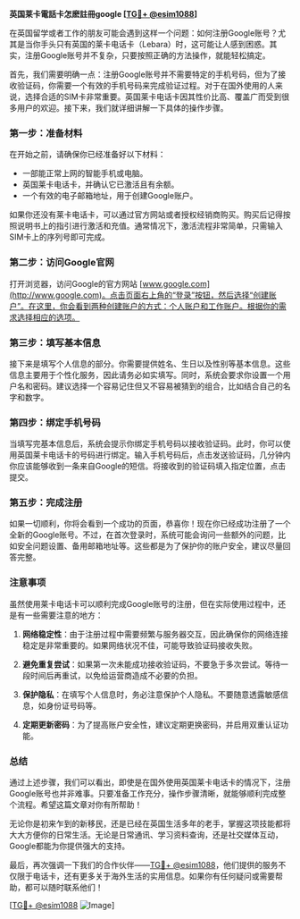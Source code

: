 **英国莱卡電話卡怎麽註冊google [[TG💪+ @esim1088](https://t.me/s/esim1088)]**

在英国留学或者工作的朋友可能会遇到这样一个问题：如何注册Google账号？尤其是当你手头只有英国的莱卡电话卡（Lebara）时，这可能让人感到困惑。其实，注册Google账号并不复杂，只要按照正确的方法操作，就能轻松搞定。

首先，我们需要明确一点：注册Google账号并不需要特定的手机号码，但为了接收验证码，你需要一个有效的手机号码来完成验证过程。对于在国外使用的人来说，选择合适的SIM卡非常重要。英国莱卡电话卡因其性价比高、覆盖广而受到很多用户的欢迎。接下来，我们就详细讲解一下具体的操作步骤。

### 第一步：准备材料

在开始之前，请确保你已经准备好以下材料：
- 一部能正常上网的智能手机或电脑。
- 英国莱卡电话卡，并确认它已激活且有余额。
- 一个有效的电子邮箱地址，用于创建Google账户。

如果你还没有莱卡电话卡，可以通过官方网站或者授权经销商购买。购买后记得按照说明书上的指引进行激活和充值。通常情况下，激活流程非常简单，只需输入SIM卡上的序列号即可完成。

### 第二步：访问Google官网

打开浏览器，访问Google的官方网站 [www.google.com](http://www.google.com)。点击页面右上角的“登录”按钮，然后选择“创建账户”。在这里，你会看到两种创建账户的方式：个人账户和工作账户。根据你的需求选择相应的选项。

### 第三步：填写基本信息

接下来是填写个人信息的部分。你需要提供姓名、生日以及性别等基本信息。这些信息主要用于个性化服务，因此请务必如实填写。同时，系统会要求你设置一个用户名和密码。建议选择一个容易记住但又不容易被猜到的组合，比如结合自己的名字和数字。

### 第四步：绑定手机号码

当填写完基本信息后，系统会提示你绑定手机号码以接收验证码。此时，你可以使用英国莱卡电话卡的号码进行绑定。输入手机号码后，点击发送验证码，几分钟内你应该能够收到一条来自Google的短信。将接收到的验证码填入指定位置，点击提交。

### 第五步：完成注册

如果一切顺利，你将会看到一个成功的页面，恭喜你！现在你已经成功注册了一个全新的Google账号。不过，在首次登录时，系统可能会询问一些额外的问题，比如安全问题设置、备用邮箱地址等。这些都是为了保护你的账户安全，建议尽量回答完整。

### 注意事项

虽然使用莱卡电话卡可以顺利完成Google账号的注册，但在实际使用过程中，还是有一些需要注意的地方：

1. **网络稳定性**：由于注册过程中需要频繁与服务器交互，因此确保你的网络连接稳定是非常重要的。如果网络状况不佳，可能导致验证码接收失败。
   
2. **避免重复尝试**：如果第一次未能成功接收验证码，不要急于多次尝试。等待一段时间后再重试，以免给运营商造成不必要的负担。

3. **保护隐私**：在填写个人信息时，务必注意保护个人隐私。不要随意透露敏感信息，如身份证号码等。

4. **定期更新密码**：为了提高账户安全性，建议定期更换密码，并启用双重认证功能。

### 总结

通过上述步骤，我们可以看出，即使是在国外使用英国莱卡电话卡的情况下，注册Google账号也并非难事。只要准备工作充分，操作步骤清晰，就能够顺利完成整个流程。希望这篇文章对你有所帮助！

无论你是初来乍到的新移民，还是已经在英国生活多年的老手，掌握这项技能都将大大方便你的日常生活。无论是日常通讯、学习资料查询，还是社交媒体互动，Google都能为你提供强大的支持。

最后，再次强调一下我们的合作伙伴——[TG💪+ @esim1088](https://t.me/s/esim1088)，他们提供的服务不仅限于电话卡，还有更多关于海外生活的实用信息。如果你有任何疑问或需要帮助，都可以随时联系他们！

[[TG💪+ @esim1088](https://t.me/s/esim1088) ![Image](https://i.postimg.cc/4NQfJmqS/Snipaste-2025-05-13-00-14-12.png)]